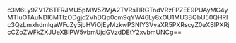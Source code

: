 c3M6Ly9ZV1Z6TFRJMU5pMW5ZMjA2TVRsTlRGTndVRzFPZEE9PUAyMC4yMTIuOTAuNDI6MTIzODgjc2VhDQp0cm9qYW46Ly8xOU1MU3BQbU50QHRlc3QzLmxhdmlqaWFuZy5jbHViOjEyMzkwP3NlY3VyaXR5PXRscyZ0eXBlPXRjcCZoZWFkZXJUeXBlPW5vbmUjdGVzdDEtY2xvbmUNCg==
